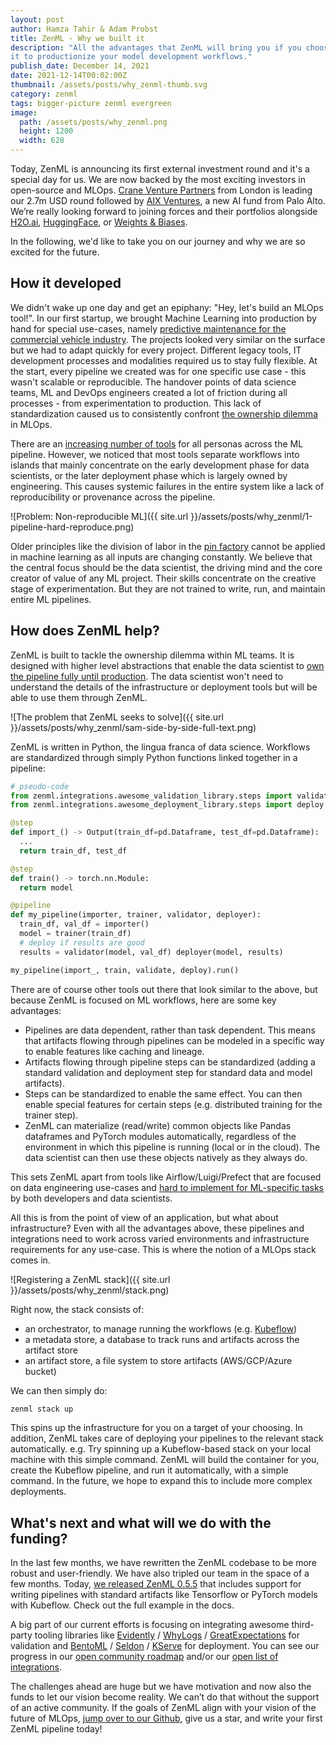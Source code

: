 ```yaml
---
layout: post
author: Hamza Tahir & Adam Probst
title: ZenML - Why we built it
description: "All the advantages that ZenML will bring you if you choose to use
it to productionize your model development workflows."
publish_date: December 14, 2021
date: 2021-12-14T00:02:00Z
thumbnail: /assets/posts/why_zenml-thumb.svg
category: zenml
tags: bigger-picture zenml evergreen
image:
  path: /assets/posts/why_zenml.png
  height: 1200
  width: 628
---
```


Today, ZenML is announcing its first external investment round and it's a
special day for us. We are now backed by the most exciting investors in
open-source and MLOps. [Crane Venture Partners](https://crane.vc/) from London
is leading our 2.7m USD round followed by
[AIX Ventures](http://aixventures.com/), a new AI fund from Palo Alto. We’re
really looking forward to joining forces and their portfolios alongside
[H2O.ai](https://H2O.ai), [HuggingFace](https://huggingface.co/), or
[Weights & Biases](https://huggingface.co/).

In the following, we'd like to take you on our journey and why we are so excited
for the future.

## How it developed

We didn't wake up one day and get an epiphany: "Hey, let's build an MLOps
tool!". In our first startup, we brought Machine Learning into production by
hand for special use-cases, namely
[predictive maintenance for the commercial vehicle industry](https://stories.xpreneurs.io/maiot-d59bc0e0d188?gi=c2c9e36eff61).
The projects looked very similar on the surface but we had to adapt quickly for
every project. Different legacy tools, IT development processes and modalities
required us to stay fully flexible. At the start, every pipeline we created was
for one specific use case - this wasn't scalable or reproducible. The handover
points of data science teams, ML and DevOps engineers created a lot of friction
during all processes - from experimentation to production. This lack of
standardization caused us to consistently confront
[the ownership dilemma](https://blog.zenml.io/ml-pipeline-challenge/) in MLOps.

There are an
[increasing number of tools](https://huyenchip.com/2020/06/22/mlops.html) for
all personas across the ML pipeline. However, we noticed that most tools
separate workflows into islands that mainly concentrate on the early development
phase for data scientists, or the later deployment phase which is largely owned
by engineering. This causes systemic failures in the entire system like a lack
of reproducibility or provenance across the pipeline.

![Problem: Non-reproducible ML]({{ site.url }}/assets/posts/why_zenml/1-pipeline-hard-reproduce.png)

Older principles like the division of labor in the
[pin factory](https://multithreaded.stitchfix.com/blog/2019/03/11/FullStackDS-Generalists/)
cannot be applied in machine learning as all inputs are changing constantly. We
believe that the central focus should be the data scientist, the driving mind
and the core creator of value of any ML project. Their skills concentrate on the
creative stage of experimentation. But they are not trained to write, run, and
maintain entire ML pipelines.

## How does ZenML help?

ZenML is built to tackle the ownership dilemma within ML teams. It is designed
with higher level abstractions that enable the data scientist to
[own the pipeline fully until production](https://eugeneyan.com/writing/end-to-end-data-science/).
The data scientist won't need to understand the details of the infrastructure or
deployment tools but will be able to use them through ZenML.

![The problem that ZenML seeks to solve]({{ site.url }}/assets/posts/why_zenml/sam-side-by-side-full-text.png)

ZenML is written in Python, the lingua franca of data science. Workflows are
standardized through simply Python functions linked together in a pipeline:

```python
# pseudo-code
from zenml.integrations.awesome_validation_library.steps import validate
from zenml.integrations.awesome_deployment_library.steps import deploy

@step
def import_() -> Output(train_df=pd.Dataframe, test_df=pd.Dataframe):
  ...
  return train_df, test_df

@step
def train() -> torch.nn.Module:
  return model

@pipeline
def my_pipeline(importer, trainer, validator, deployer):
  train_df, val_df = importer()
  model = trainer(train_df)
  # deploy if results are good
  results = validator(model, val_df) deployer(model, results)

my_pipeline(import_, train, validate, deploy).run()
```

There are of course other tools out there that look similar to the above, but
because ZenML is focused on ML workflows, here are some key advantages:

- Pipelines are data dependent, rather than task dependent. This means that
  artifacts flowing through pipelines can be modeled in a specific way to enable
  features like caching and lineage.
- Artifacts flowing through pipeline steps can be standardized (adding a
  standard validation and deployment step for standard data and model
  artifacts).
- Steps can be standardized to enable the same effect. You can then enable
  special features for certain steps (e.g. distributed training for the trainer
  step).
- ZenML can materialize (read/write) common objects like Pandas dataframes and
  PyTorch modules automatically, regardless of the environment in which this
  pipeline is running (local or in the cloud). The data scientist can then use
  these objects natively as they always do.

This sets ZenML apart from tools like Airflow/Luigi/Prefect that are focused on
data engineering use-cases and
[hard to implement for ML-specific tasks](https://huyenchip.com/2021/09/13/data-science-infrastructure.html)
by both developers and data scientists.

All this is from the point of view of an application, but what about
infrastructure? Even with all the advantages above, these pipelines and
integrations need to work across varied environments and infrastructure
requirements for any use-case. This is where the notion of a MLOps stack comes
in.

![Registering a ZenML stack]({{ site.url }}/assets/posts/why_zenml/stack.png)

Right now, the stack consists of:

- an orchestrator, to manage running the workflows (e.g.
  [Kubeflow](https://www.kubeflow.org/))
- a metadata store, a database to track runs and artifacts across the artifact
  store
- an artifact store, a file system to store artifacts (AWS/GCP/Azure bucket)

We can then simply do:

```bash
zenml stack up
```

This spins up the infrastructure for you on a target of your choosing. In
addition, ZenML takes care of deploying your pipelines to the relevant stack
automatically. e.g. Try spinning up a Kubeflow-based stack on your local machine
with this simple command. ZenML will build the container for you, create the
Kubeflow pipeline, and run it automatically, with a simple command. In the
future, we hope to expand this to include more complex deployments.

## What's next and what will we do with the funding?

In the last few months, we have rewritten the ZenML codebase to be more robust
and user-friendly. We have also tripled our team in the space of a few months.
Today, [we released ZenML 0.5.5](https://github.com/zenml-io/zenml/releases)
that includes support for writing pipelines with standard artifacts like
Tensorflow or PyTorch models with Kubeflow. Check out the full example in the
docs.

A big part of our current efforts is focusing on integrating awesome third-party
tooling libraries like [Evidently](https://github.com/evidentlyai/evidently) /
[WhyLogs](https://github.com/whylabs/whylogs) /
[GreatExpectations](https://greatexpectations.io/) for validation and
[BentoML](https://github.com/bentoml/BentoML) /
[Seldon](https://github.com/SeldonIO/seldon-core) /
[KServe](https://github.com/kserve/kserve) for deployment. You can see our
progress in our [open community roadmap](https://zenml.io/roadmap) and/or our
[open list of integrations](https://docs.zenml.io/features/integrations).

The challenges ahead are huge but we have motivation and now also the funds to
let our vision become reality. We can’t do that without the support of an active
community. If the goals of ZenML align with your vision of the future of MLOps,
[jump over to our Github](https://github.com/zenml-io/zenml#readme), give us a
star, and write your first ZenML pipeline today!
